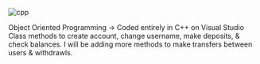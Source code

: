 ![cpp](https://user-images.githubusercontent.com/102629027/219966122-fd2ed200-e6b8-4d98-b805-73e86d905ea4.png)






Object Oriented Programming ->
Coded entirely in C++ on Visual Studio 
Class methods to create account, change username, make deposits, & check balances.
I will be adding more methods to make transfers between users & withdrawls.
